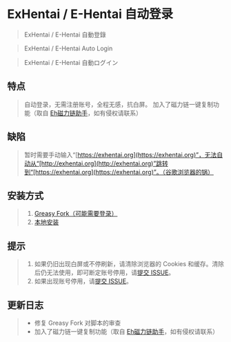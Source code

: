 # ExHentai / E-Hentai 自动登录

> ExHentai / E-Hentai 自動登錄

> ExHentai / E-Hentai Auto Login

> ExHentai / E-Hentai 自動ログイン


## 特点
> 自动登录，无需注册账号，全程无感，抗白屏。
> 加入了磁力链一键复制功能（取自 [Eh磁力链助手](https://gist.github.com/xioxin/588cfcbc9d4a50e797c1cacb0a620a03)，如有侵权请联系）

## 缺陷
> 暂时需要手动输入“[https://exhentai.org](https://exhentai.org)”，无法自动从“[http://exhentai.org](http://exhentai.org)”跳转到“[https://exhentai.org](https://exhentai.org)”。（谷歌浏览器的锅）

## 安装方式
> 1. [Greasy Fork（可能需要登录）](https://greasyfork.org/zh-CN/scripts/395739-exhentai-e-hentai-%E8%87%AA%E5%8A%A8%E7%99%BB%E5%BD%95)
> 2. [本地安装](https://github.com/voltachan/exhentai/raw/master/ExHentai.user.js/ExHentai.user.js)

## 提示
> 1. 如果仍旧出现白屏或不停刷新，请清除浏览器的 Cookies 和缓存。清除后仍无法使用，即可断定账号停用，请[提交 ISSUE](https://github.com/voltachan/exhentai/issues/new)。
> 2. 如果出现账号停用，请[提交 ISSUE](https://github.com/voltachan/exhentai/issues/new)。

## 更新日志
> * 修复 Greasy Fork 对脚本的审查
> * 加入了磁力链一键复制功能（取自 [Eh磁力链助手](https://gist.github.com/xioxin/588cfcbc9d4a50e797c1cacb0a620a03)，如有侵权请联系）
